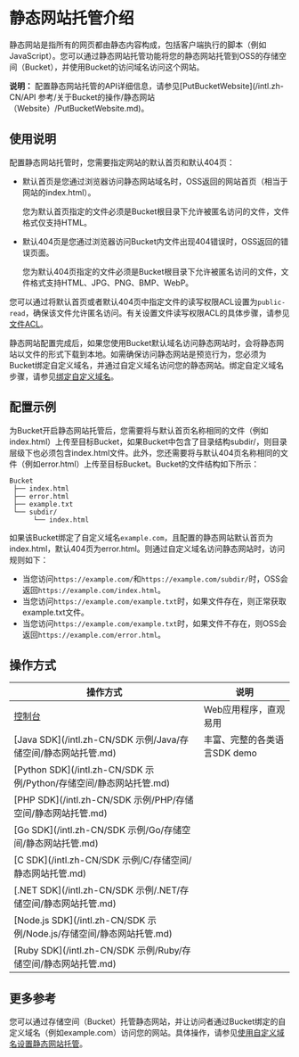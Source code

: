 # 静态网站托管介绍

静态网站是指所有的网页都由静态内容构成，包括客户端执行的脚本（例如JavaScript）。您可以通过静态网站托管功能将您的静态网站托管到OSS的存储空间（Bucket），并使用Bucket的访问域名访问这个网站。

**说明：** 配置静态网站托管的API详细信息，请参见[PutBucketWebsite](/intl.zh-CN/API 参考/关于Bucket的操作/静态网站（Website）/PutBucketWebsite.md)。

## 使用说明

配置静态网站托管时，您需要指定网站的默认首页和默认404页：

-   默认首页是您通过浏览器访问静态网站域名时，OSS返回的网站首页（相当于网站的index.html）。

    您为默认首页指定的文件必须是Bucket根目录下允许被匿名访问的文件，文件格式仅支持HTML。

-   默认404页是您通过浏览器访问Bucket内文件出现404错误时，OSS返回的错误页面。

    您为默认404页指定的文件必须是Bucket根目录下允许被匿名访问的文件，文件格式支持HTML、JPG、PNG、BMP、WebP。


您可以通过将默认首页或者默认404页中指定文件的读写权限ACL设置为`public-read`，确保该文件允许匿名访问。有关设置文件读写权限ACL的具体步骤，请参见[文件ACL](/intl.zh-CN/控制台用户指南/上传、下载和管理文件/设置文件读写权限ACL.md)。

静态网站配置完成后，如果您使用Bucket默认域名访问静态网站时，会将静态网站以文件的形式下载到本地。如需确保访问静态网站是预览行为，您必须为Bucket绑定自定义域名，并通过自定义域名访问您的静态网站。绑定自定义域名步骤，请参见[绑定自定义域名](/intl.zh-CN/控制台用户指南/存储空间管理/管理域名/绑定自定义域名.md)。

## 配置示例

为Bucket开启静态网站托管后，您需要将与默认首页名称相同的文件（例如index.html）上传至目标Bucket，如果Bucket中包含了目录结构subdir/，则目录层级下也必须包含index.html文件。此外，您还需要将与默认404页名称相同的文件（例如error.html）上传至目标Bucket。Bucket的文件结构如下所示：

```
Bucket
 ├── index.html
 ├── error.html
 ├── example.txt
 └── subdir/
      └── index.html
```

如果该Bucket绑定了自定义域名`example.com`，且配置的静态网站默认首页为index.html，默认404页为error.html。则通过自定义域名访问静态网站时，访问规则如下：

-   当您访问`https://example.com/`和`https://example.com/subdir/`时，OSS会返回`https://example.com/index.html`。
-   当您访问`https://example.com/example.txt`时，如果文件存在，则正常获取example.txt文件。
-   当您访问`https://example.com/example.txt`时，如果文件不存在，则OSS会返回`https://example.com/error.html`。

## 操作方式

|操作方式|说明|
|----|--|
|[控制台](/intl.zh-CN/控制台用户指南/存储空间管理/基础设置/设置静态网站托管.md)|Web应用程序，直观易用|
|[Java SDK](/intl.zh-CN/SDK 示例/Java/存储空间/静态网站托管.md)|丰富、完整的各类语言SDK demo|
|[Python SDK](/intl.zh-CN/SDK 示例/Python/存储空间/静态网站托管.md)|
|[PHP SDK](/intl.zh-CN/SDK 示例/PHP/存储空间/静态网站托管.md)|
|[Go SDK](/intl.zh-CN/SDK 示例/Go/存储空间/静态网站托管.md)|
|[C SDK](/intl.zh-CN/SDK 示例/C/存储空间/静态网站托管.md)|
|[.NET SDK](/intl.zh-CN/SDK 示例/.NET/存储空间/静态网站托管.md)|
|[Node.js SDK](/intl.zh-CN/SDK 示例/Node.js/存储空间/静态网站托管.md)|
|[Ruby SDK](/intl.zh-CN/SDK 示例/Ruby/存储空间/静态网站托管.md)|

## 更多参考

您可以通过存储空间（Bucket）托管静态网站，并让访问者通过Bucket绑定的自定义域名（例如example.com）访问您的网站。具体操作，请参见[使用自定义域名设置静态网站托管](/intl.zh-CN/开发指南/静态网站托管/教程示例：使用自定义域名设置静态网站托管.md)。

